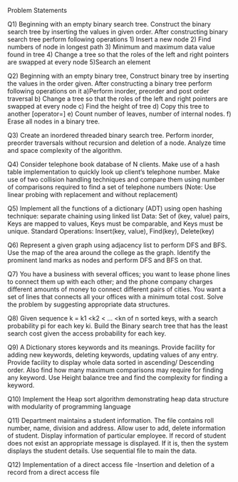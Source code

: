 Problem Statements  

  Q1) Beginning with an empty binary search tree. Construct the binary search tree by
inserting the values in given order. After constructing binary search tree perform
following operations 1) Insert a new node 2) Find numbers of node in longest
path 3) Minimum and maximum data value found in tree 4) Change a tree so that
the roles of the left and right pointers are swapped at every node 5)Search an
element  

  Q2) Beginning with an empty binary tree, Construct binary tree by inserting the values
in the order given. After constructing a binary tree perform following operations
on it a)Perform inorder, preorder and post order traversal b) Change a tree so that the roles of the left and right pointers are swapped at
every node c) Find the height of tree d) Copy this tree to another [operator=] e) Count number of leaves, number of internal nodes. f) Erase all nodes in a binary tree.

  Q3) Create an inordered threaded binary search tree. Perform inorder, preorder
traversals without recursion and deletion of a node. Analyze time and space
complexity of the algorithm.

  Q4) Consider telephone book database of N clients. Make use of a hash table
implementation to quickly look up client‘s telephone number. Make use of two
collision handling techniques and compare them using number of comparisons
required to find a set of telephone numbers (Note: Use linear probing with
replacement and without replacement)

  Q5) Implement all the functions of a dictionary (ADT) using open hashing technique:
separate chaining using linked list
Data: Set of (key, value) pairs, Keys are mapped to values, Keys must be
comparable, and Keys must be unique. Standard Operations: Insert(key, value),
Find(key), Delete(key)

  Q6) Represent a given graph using adjacency list to perform DFS and BFS. Use the
  map of the area around the college as the graph. Identify the prominent land
  marks as nodes and perform DFS and BFS on that.

  Q7) You have a business with several offices; you want to lease phone lines to
connect them up with each other; and the phone company charges different
amounts of money to connect different pairs of cities. You want a set of lines that
connects all your offices with a minimum total cost. Solve the problem by
suggesting appropriate data structures.

  Q8) Given sequence k = k1 <k2 < ... <kn of n sorted keys, with a search probability pi
for each key ki. Build the Binary search tree that has the least search cost given
the access probability for each key.

  Q9) A Dictionary stores keywords and its meanings. Provide facility for adding new
keywords, deleting keywords, updating values of any entry. Provide facility to
display whole data sorted in ascending/ Descending order. Also find how many
maximum comparisons may require for finding any keyword. Use Height balance
tree and find the complexity for finding a keyword.

  Q10) Implement the Heap sort algorithm demonstrating heap data structure with
modularity of programming language

  Q11) Department maintains a student information. The file contains roll number, name,
division and address. Allow user to add, delete information of student. Display
information of particular employee. If record of student does not exist an
appropriate message is displayed. If it is, then the system displays the student
details. Use sequential file to main the data.

  Q12) Implementation of a direct access file -Insertion and deletion of a record from a
direct access file
